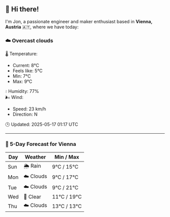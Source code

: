 ## 👋 Hi there!

I'm Jon, a passionate engineer and maker enthusiast based in **Vienna, Austria** 🇦🇹, where we have today:

### ☁️ Overcast clouds 

🌡️ Temperature: 
* Current: 8°C
* Feels like: 5°C
* Min: 7°C 
* Max: 9°C  

💧 Humidity: 77%  
🌬️ Wind: 
* Speed: 23 km/h 
* Direction: N  

🕒 Updated: 2025-05-17 01:17 UTC

---

### 📅 5-Day Forecast for Vienna

| Day | Weather | Min / Max |
|-----|---------|------------|
| Sun | 🌦️ Rain | 9°C / 15°C |
| Mon | ☁️ Clouds | 9°C / 17°C |
| Tue | ☁️ Clouds | 9°C / 21°C |
| Wed | 🌙 Clear | 11°C / 19°C |
| Thu | ☁️ Clouds | 13°C / 13°C |
